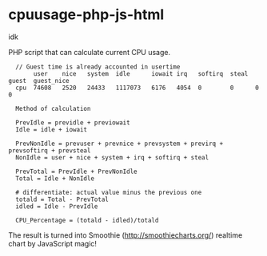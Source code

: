 # cpuusage-php-js-html
idk

PHP script that can calculate current CPU usage.

      // Guest time is already accounted in usertime
           user    nice   system  idle      iowait irq   softirq  steal  guest  guest_nice
      cpu  74608   2520   24433   1117073   6176   4054  0        0      0      0

      Method of calculation

      PrevIdle = previdle + previowait
      Idle = idle + iowait

      PrevNonIdle = prevuser + prevnice + prevsystem + previrq + prevsoftirq + prevsteal
      NonIdle = user + nice + system + irq + softirq + steal

      PrevTotal = PrevIdle + PrevNonIdle
      Total = Idle + NonIdle

      # differentiate: actual value minus the previous one
      totald = Total - PrevTotal
      idled = Idle - PrevIdle

      CPU_Percentage = (totald - idled)/totald

The result is turned into Smoothie (http://smoothiecharts.org/) realtime chart by JavaScript magic!
